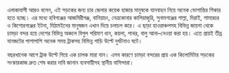এলাকাবাসী আরও বলেন, এই সড়কের জন্য চার জেলার কয়েক হাজার মানুষকে যানবাহন নিয়ে অনেক ভোগান্তির শিকার হতে হচ্ছে। এর মধ্যে হবিগঞ্জের আজমিরীগঞ্জ, বানিয়াচং, নেত্রকোনার কালিয়াজুরি, সুনামগঞ্জের শাল্লা, দিরাই, শামারচর ও কিশোরগঞ্জের ইটনা, মিঠামইনের মানুষজন এখান দিয়ে চলাচল করে। এ ছাড়া হাওরাঞ্চলসহ বিভিন্ন জায়গা থেকে চামড়া বন্দর হয়ে দেশের বিভিন্ন অঞ্চলে বিপুল পরিমাণ ধান, কয়লা, পাথর, বালু আনা–নেওয়া করা হয়। এতে প্রায়ই তীব্র যানজটের পাশাপাশি অনেক সময় ট্রাকসহ বিভিন্ন গাড়ি উল্টে দুর্ঘটনাও ঘটে।

বছরখানেক আগে ট্রাক উল্টে গিয়ে এক চালক মারা যান। এসব কারণে চামড়া বন্দরের প্রায় এক কিলোমিটার সড়কের সংস্কারকাজ দ্রুত শেষ করার দাবি জানান ব্যবসায়ীসহ স্থানীয় বাসিন্দারা।

